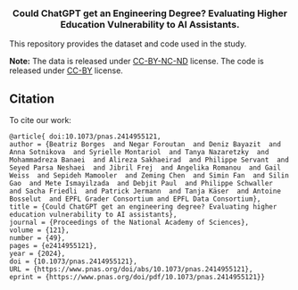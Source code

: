 <h3 align="center">
<p>Could ChatGPT get an Engineering Degree? Evaluating Higher Education Vulnerability to AI Assistants.
</h3>

This repository provides the dataset and code used in the study.

**Note:** The data is released under [CC-BY-NC-ND](https://creativecommons.org/licenses/by-nc-nd/4.0/deed.en) license. The code is released under [CC-BY](https://creativecommons.org/licenses/by/4.0/) license.


## Citation
To cite our work: 

```
@article{ doi:10.1073/pnas.2414955121,
author = {Beatriz Borges  and Negar Foroutan  and Deniz Bayazit  and Anna Sotnikova  and Syrielle Montariol  and Tanya Nazaretzky  and Mohammadreza Banaei  and Alireza Sakhaeirad  and Philippe Servant  and Seyed Parsa Neshaei  and Jibril Frej  and Angelika Romanou  and Gail Weiss  and Sepideh Mamooler  and Zeming Chen  and Simin Fan  and Silin Gao  and Mete Ismayilzada  and Debjit Paul  and Philippe Schwaller  and Sacha Friedli  and Patrick Jermann  and Tanja Käser  and Antoine Bosselut  and EPFL Grader Consortium and EPFL Data Consortium},
title = {Could ChatGPT get an engineering degree? Evaluating higher education vulnerability to AI assistants},
journal = {Proceedings of the National Academy of Sciences},
volume = {121},
number = {49},
pages = {e2414955121},
year = {2024},
doi = {10.1073/pnas.2414955121},
URL = {https://www.pnas.org/doi/abs/10.1073/pnas.2414955121},
eprint = {https://www.pnas.org/doi/pdf/10.1073/pnas.2414955121}}
```
